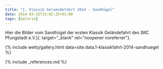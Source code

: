 ```yaml
---
title: "1. Klassik Gelaendefahrt 2014 - Sandhügel"
date: 2014-03-25T15:02:25+01:00
tags: [Galerie]
---
```

Hier die Bilder vom Sandhügel der ersten Klassik Geländefahrt des [MC Pfungstadt e.V.]{: target="_blank" rel="noopener noreferrer"}.

<!--more-->

{% include wetty/gallery.html data=site.data.1-klassikfahrt-2014-sandhuegel %}

{% include _references.md %}
